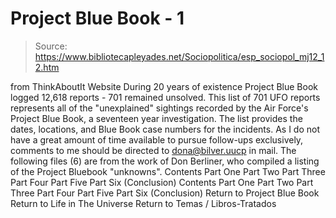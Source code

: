 # Project Blue Book - 1

> Source: https://www.bibliotecapleyades.net/Sociopolitica/esp_sociopol_mj12_12.htm

from ThinkAboutIt Website
During 20 years of existence Project Blue Book logged 12,618 reports - 701 remained unsolved. This list of 701 UFO reports represents all of the "unexplained" sightings recorded by the Air Force's Project Blue Book, a seventeen year investigation.
The list provides the dates, locations, and Blue Book case numbers for the incidents.
As I do not have a great amount of time available to pursue follow-ups exclusively, comments to me should be directed to dona@bilver.uucp in mail.
The following files (6) are from the work of Don Berliner, who compiled a listing of the Project Bluebook "unknowns".
Contents Part One Part Two Part Three Part Four Part Five Part Six (Conclusion)
Contents
Part One
Part Two
Part Three
Part Four
Part Five
Part Six (Conclusion)
Return to Project Blue Book
Return to Life in The Universe
Return to Temas / Libros-Tratados
